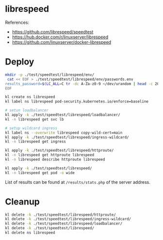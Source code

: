 
# librespeed

References:
- https://github.com/librespeed/speedtest
- https://hub.docker.com/r/linuxserver/librespeed
- https://github.com/linuxserver/docker-librespeed

# Deploy

```bash
mkdir -p ./test/speedtest/librespeed/env/
 cat << EOF > ./test/speedtest/librespeed/env/passwords.env
results_password=$(LC_ALL=C tr -dc A-Za-z0-9 </dev/urandom | head -c 20)
EOF
```

```bash
kl create ns librespeed
kl label ns librespeed pod-security.kubernetes.io/enforce=baseline

# setun loadbalancer
kl apply -k ./test/speedtest/librespeed/loadbalancer/
kl -n librespeed get svc lb

# setup wildcard ingress
kl label ns --overwrite librespeed copy-wild-cert=main
kl apply -k ./test/speedtest/librespeed/ingress-wildcard/
kl -n librespeed get ingress

kl apply -k ./test/speedtest/librespeed/httproute/
kl -n librespeed get httproute librespeed
kl -n librespeed describe httproute librespeed

kl apply -k ./test/speedtest/librespeed/
kl -n librespeed get pod -o wide
```

List of results can be found at `/results/stats.php` of the server address.

# Cleanup

```bash
kl delete -k ./test/speedtest/librespeed/httproute/
kl delete -k ./test/speedtest/librespeed/ingress-wildcard/
kl delete -k ./test/speedtest/librespeed/loadbalancer/
kl delete -k ./test/speedtest/librespeed/
kl delete ns librespeed
```
